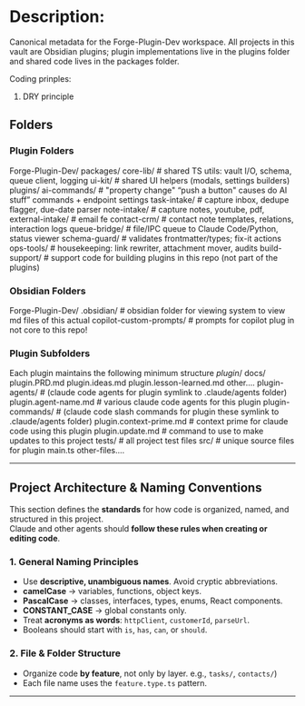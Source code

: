 
# Description: 
Canonical metadata for the Forge-Plugin-Dev workspace. All projects in this vault are Obsidian plugins; plugin implementations live in the plugins folder and shared code lives in the packages folder.

Coding prinples:
1) DRY principle

## Folders

### Plugin Folders
Forge-Plugin-Dev/
  packages/
    core-lib/              # shared TS utils: vault I/O, schema, queue client, logging
    ui-kit/                   # shared UI helpers (modals, settings builders)
  plugins/
    ai-commands/           # "property change" “push a button" causes do AI stuff” commands + endpoint settings
    task-intake/           # capture inbox, dedupe flagger, due-date parser
    note-intake/          # capture notes, youtube, pdf, 
    external-intake/        # email fe
    contact-crm/           # contact note templates, relations, interaction logs
    queue-bridge/          # file/IPC queue to Claude Code/Python, status viewer
    schema-guard/          # validates frontmatter/types; fix-it actions
    ops-tools/              # housekeeping: link rewriter, attachment mover, audits
build-support/       # support code for building plugins in this repo (not part of the plugins)

### Obsidian Folders
Forge-Plugin-Dev/
	.obsidian/            # obsidian folder for viewing system to view md files of this actual 
	 copilot-custom-prompts/       # prompts for copilot plug in not core to this repo!


### Plugin Subfolders
Each plugin maintains the following minimum structure
*plugin*/
	docs/
		plugin.PRD.md
		plugin.ideas.md
		plugin.lesson-learned.md
		other....
	plugin-agents/          # (claude code agents for plugin symlink to .claude/agents folder)
		plugin.agent-name.md     # various claude code agents for this plugin 
	plugin-commands/          # (claude code slash commands for plugin these symlink to .claude/agents folder)
		plugin.context-prime.md     # context prime for claude code using this plugin 
		plugin.update.md                # command to use to make updates to this project
	tests/       # all project test files
	src/        # unique source files for plugin
		main.ts
		other-files....

---
## Project Architecture & Naming Conventions

This section defines the **standards** for how code is organized, named, and structured in this project.  
Claude and other agents should **follow these rules when creating or editing code**.

### 1. General Naming Principles
- Use **descriptive, unambiguous names**. Avoid cryptic abbreviations.  
- **camelCase** → variables, functions, object keys.  
- **PascalCase** → classes, interfaces, types, enums, React components.  
- **CONSTANT_CASE** → global constants only.  
- Treat **acronyms as words**: `httpClient`, `customerId`, `parseUrl`.  
- Booleans should start with `is`, `has`, `can`, or `should`.

### 2. File & Folder Structure
- Organize code **by feature**, not only by layer.  e.g., `tasks/`, `contacts/`)
- Each file name uses the `feature.type.ts` pattern.

---